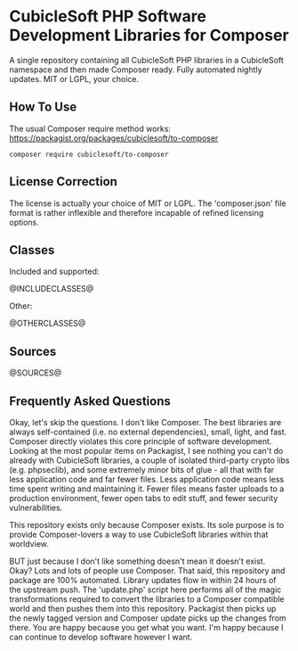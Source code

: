 CubicleSoft PHP Software Development Libraries for Composer
===========================================================

A single repository containing all CubicleSoft PHP libraries in a CubicleSoft namespace and then made Composer ready.  Fully automated nightly updates.  MIT or LGPL, your choice.

How To Use
----------

The usual Composer require method works:  https://packagist.org/packages/cubiclesoft/to-composer

````composer require cubiclesoft/to-composer````

License Correction
------------------

The license is actually your choice of MIT or LGPL.  The 'composer.json' file format is rather inflexible and therefore incapable of refined licensing options.

Classes
-------

Included and supported:

@INCLUDECLASSES@

Other:

@OTHERCLASSES@

Sources
-------

@SOURCES@

Frequently Asked Questions
--------------------------

Okay, let's skip the questions.  I don't like Composer.  The best libraries are always self-contained (i.e. no external dependencies), small, light, and fast.  Composer directly violates this core principle of software development.  Looking at the most popular items on Packagist, I see nothing you can't do already with CubicleSoft libraries, a couple of isolated third-party crypto libs (e.g. phpseclib), and some extremely minor bits of glue - all that with far less application code and far fewer files.  Less application code means less time spent writing and maintaining it.  Fewer files means faster uploads to a production environment, fewer open tabs to edit stuff, and fewer security vulnerabilities.

This repository exists only because Composer exists.  Its sole purpose is to provide Composer-lovers a way to use CubicleSoft libraries within that worldview.

BUT just because I don't like something doesn't mean it doesn't exist.  Okay?  Lots and lots of people use Composer.  That said, this repository and package are 100% automated.  Library updates flow in within 24 hours of the upstream push.  The 'update.php' script here performs all of the magic transformations required to convert the libraries to a Composer compatible world and then pushes them into this repository.  Packagist then picks up the newly tagged version and Composer update picks up the changes from there.  You are happy because you get what you want.  I'm happy because I can continue to develop software however I want.
